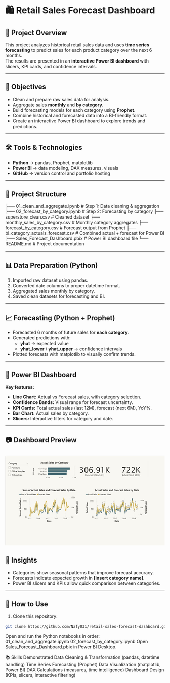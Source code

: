 # 🛍 Retail Sales Forecast Dashboard

## 📌 Project Overview
This project analyzes historical retail sales data and uses **time series forecasting** to predict sales for each product category over the next 6 months.  
The results are presented in an **interactive Power BI dashboard** with slicers, KPI cards, and confidence intervals.

---

## 🎯 Objectives
- Clean and prepare raw sales data for analysis.
- Aggregate sales **monthly** and **by category**.
- Build forecasting models for each category using **Prophet**.
- Combine historical and forecasted data into a BI-friendly format.
- Create an interactive Power BI dashboard to explore trends and predictions.

---

## 🛠 Tools & Technologies
- **Python** → pandas, Prophet, matplotlib
- **Power BI** → data modeling, DAX measures, visuals
- **GitHub** → version control and portfolio hosting

---

## 📂 Project Structure
├── 01_clean_and_aggregate.ipynb # Step 1: Data cleaning & aggregation
├── 02_forecast_by_category.ipynb # Step 2: Forecasting by category
├── superstore_clean.csv # Cleaned dataset
├── monthly_sales_by_category.csv # Monthly category aggregates
├── forecast_by_category.csv # Forecast output from Prophet
├── bi_category_actuals_forecast.csv # Combined actual + forecast for Power BI
├── Sales_Forecast_Dashboard.pbix # Power BI dashboard file
└── README.md # Project documentation


---

## 📊 Data Preparation (Python)
1. Imported raw dataset using pandas.
2. Converted date columns to proper datetime format.
3. Aggregated sales monthly by category.
4. Saved clean datasets for forecasting and BI.

---

## 📈 Forecasting (Python + Prophet)
- Forecasted 6 months of future sales for **each category**.
- Generated predictions with:
  - **yhat** → expected value
  - **yhat_lower** / **yhat_upper** → confidence intervals
- Plotted forecasts with matplotlib to visually confirm trends.

---

## 📑 Power BI Dashboard
**Key features:**
- **Line Chart:** Actual vs Forecast sales, with category selection.
- **Confidence Bands:** Visual range for forecast uncertainty.
- **KPI Cards:** Total actual sales (last 12M), forecast (next 6M), YoY%.
- **Bar Chart:** Actual sales by category.
- **Slicers:** Interactive filters for category and date.

---

## 📷 Dashboard Preview
![Dashboard Preview](dashboard.jpg)
---

## 📌 Insights
- Categories show seasonal patterns that improve forecast accuracy.
- Forecasts indicate expected growth in **[insert category name]**.
- Power BI slicers and KPIs allow quick comparison between categories.

---

## 🚀 How to Use
1. Clone this repository:
```bash
git clone https://github.com/Nafy031/retail-sales-forecast-dashboard.git
```
Open and run the Python notebooks in order:
01_clean_and_aggregate.ipynb
02_forecast_by_category.ipynb
Open Sales_Forecast_Dashboard.pbix in Power BI Desktop.

📚 Skills Demonstrated
Data Cleaning & Transformation (pandas, datetime handling)
Time Series Forecasting (Prophet)
Data Visualization (matplotlib, Power BI)
DAX Calculations (measures, time intelligence)
Dashboard Design (KPIs, slicers, interactive filtering)
